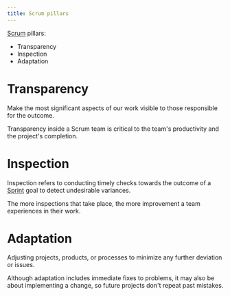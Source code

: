 ```yaml
---
title: Scrum pillars
---
```


[Scrum](agile-project-management/scrum/scrum.md) pillars:
- Transparency
- Inspection
- Adaptation

# Transparency
Make the most significant aspects of our work visible to those responsible for the outcome. 

Transparency inside a Scrum team is critical to the team's productivity and the project's completion. 

# Inspection
Inspection refers to conducting timely checks towards the outcome of a [Sprint](agile-project-management/scrum/sprint.md) goal to detect undesirable variances.

The more inspections that take place, the more improvement a team experiences in their work.

# Adaptation
Adjusting projects, products, or processes to minimize any further deviation or issues.

Although adaptation includes immediate fixes to problems, it may also be about implementing a change, so future projects don't repeat past mistakes. 